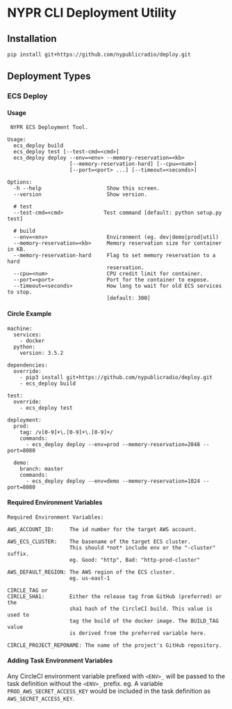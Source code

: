 # NYPR CLI Deployment Utility

## Installation

```bash
pip install git+https://github.com/nypublicradio/deploy.git
```

## Deployment Types

### ECS Deploy

#### Usage
```
 NYPR ECS Deployment Tool.

Usage:
  ecs_deploy build
  ecs_deploy test [--test-cmd=<cmd>]
  ecs_deploy deploy --env=<env> --memory-reservation=<kb>
                    [--memory-reservation-hard] [--cpu=<num>]
                    [--port=<port> ...] [--timeout=<seconds>]

Options:
  -h --help                     Show this screen.
  --version                     Show version.

  # test
  --test-cmd=<cmd>             Test command [default: python setup.py test]

  # build
  --env=<env>                   Environment (eg. dev|demo|prod|util)
  --memory-reservation=<kb>     Memory reservation size for container in KB.
  --memory-reservation-hard     Flag to set memory reservation to a hard
                                reservation.
  --cpu=<num>                   CPU credit limit for container.
  --port=<port>                 Port for the container to expose.
  --timeout=<seconds>           How long to wait for old ECS services to stop.
                                [default: 300]
```

#### Circle Example
```
machine:
  services:
    - docker
  python:
    version: 3.5.2

dependencies:
  override:
    - pip3 install git+https://github.com/nypublicradio/deploy.git
    - ecs_deploy build

test:
  override:
    - ecs_deploy test

deployment:
  prod:
    tag: /v[0-9]+\.[0-9]+\.[0-9]+/
    commands:
      - ecs_deploy deploy --env=prod --memory-reservation=2048 --port=8080

  demo:
    branch: master
    commands:
      - ecs_deploy deploy --env=demo --memory-reservation=1024 --port=8080
```

#### Required Environment Variables
```
Required Environment Variables:

AWS_ACCOUNT_ID:     The id number for the target AWS account.

AWS_ECS_CLUSTER:    The basename of the target ECS cluster.
                    This should *not* include env or the "-cluster" suffix.
                    eg. Good: "http", Bad: "http-prod-cluster"

AWS_DEFAULT_REGION: The AWS region of the ECS cluster.
                    eg. us-east-1

CIRCLE_TAG or
CIRCLE_SHA1:        Either the release tag from GitHub (preferred) or the
                    sha1 hash of the CircleCI build. This value is used to
                    tag the build of the docker image. The BUILD_TAG value
                    is derived from the preferred variable here.

CIRCLE_PROJECT_REPONAME: The name of the project's GitHub repository.
```

#### Adding Task Environment Variables
Any CircleCI environment variable prefixed with `<ENV>_` will be passed to the
task definition without the `<ENV>_` prefix.
eg. A variable `PROD_AWS_SECRET_ACCESS_KEY` would be included in the task
definition as `AWS_SECRET_ACCESS_KEY`.

